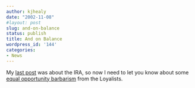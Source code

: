 ```yaml
---
author: kjhealy
date: "2002-11-08"
#layout: post
slug: and-on-balance
status: publish
title: And on Balance
wordpress_id: '144'
categories:
- News
---
```


My [last post](http://fiachra.soc.arizona.edu/blog/archives/000151.html#000151) was about the IRA, so now I need to let you know about some [equal opportunity barbarism](http://news.bbc.co.uk/2/hi/uk_news/northern_ireland/2402469.stm "BBC NEWS | UK | N Ireland | Searches follow nail attack") from the Loyalists.
